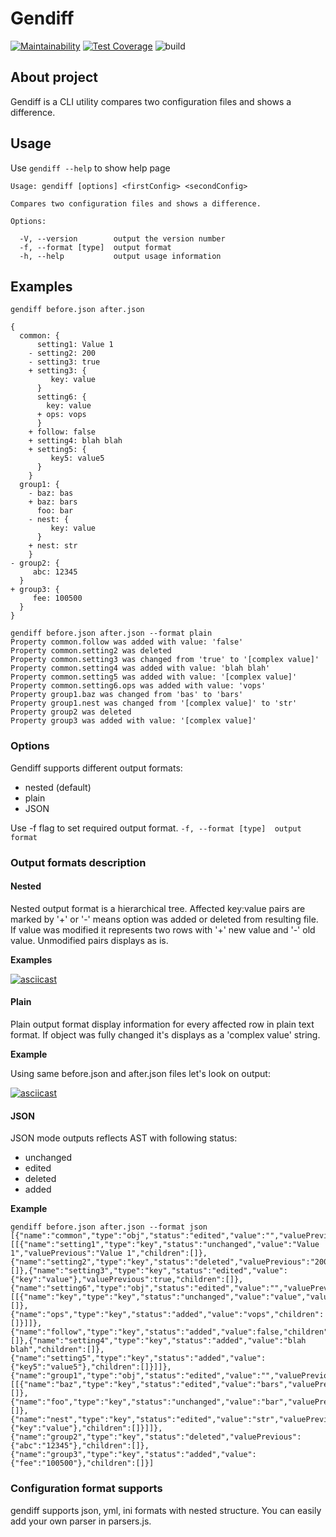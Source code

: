 # Gendiff
[![Maintainability](https://api.codeclimate.com/v1/badges/f8ca90582ad843ef1981/maintainability)](https://codeclimate.com/github/wesydi/frontend-project-lvl2/maintainability)
[![Test Coverage](https://api.codeclimate.com/v1/badges/f8ca90582ad843ef1981/test_coverage)](https://codeclimate.com/github/wesydi/frontend-project-lvl2/test_coverage)
![build](https://github.com/wesydi/frontend-project-lvl2/workflows/build/badge.svg)

## About project
Gendiff is a CLI utility compares two configuration files and shows a difference.

## Usage
Use `gendiff --help` to show help page
```
Usage: gendiff [options] <firstConfig> <secondConfig>

Compares two configuration files and shows a difference.

Options:

  -V, --version        output the version number
  -f, --format [type]  output format
  -h, --help           output usage information
```

## Examples

```
gendiff before.json after.json

{
  common: {
      setting1: Value 1
    - setting2: 200
    - setting3: true
    + setting3: {
         key: value
      }
      setting6: {
        key: value
      + ops: vops
      }
    + follow: false
    + setting4: blah blah
    + setting5: {
         key5: value5
      }
    }
  group1: {
    - baz: bas
    + baz: bars
      foo: bar
    - nest: {
         key: value
      }
    + nest: str
    }
- group2: {
     abc: 12345
  }
+ group3: {
     fee: 100500
  }
}

```

```
gendiff before.json after.json --format plain
Property common.follow was added with value: 'false'                                                                         
Property common.setting2 was deleted
Property common.setting3 was changed from 'true' to '[complex value]'
Property common.setting4 was added with value: 'blah blah'
Property common.setting5 was added with value: '[complex value]'
Property common.setting6.ops was added with value: 'vops'
Property group1.baz was changed from 'bas' to 'bars'
Property group1.nest was changed from '[complex value]' to 'str'
Property group2 was deleted
Property group3 was added with value: '[complex value]'  
```

### Options

Gendiff supports different output formats:
* nested (default)
* plain
* JSON

Use -f flag to set required output format.
`-f, --format [type]  output format`

### Output formats description

#### Nested
Nested output format is a hierarchical tree. Affected key:value pairs are marked by '+' or '-' means option was added or deleted from resulting file. If value was modified it represents two rows with '+' new value and '-' old value. Unmodified pairs displays as is.

**Examples**

[![asciicast](https://asciinema.org/a/ZZXbJOF7yfBSeqEqjwy6Rtwo6.svg)](https://asciinema.org/a/ZZXbJOF7yfBSeqEqjwy6Rtwo6)

#### Plain
Plain output format display information for every affected row in plain text format. If object was fully changed it's displays as a 'complex value' string.

**Example**

Using same before.json and after.json files let's look on output:

[![asciicast](https://asciinema.org/a/bzfNsMi56QeKhq0vZkKZ47KhN.svg)](https://asciinema.org/a/bzfNsMi56QeKhq0vZkKZ47KhN)

#### JSON
JSON mode outputs reflects AST with following status:
* unchanged
* edited
* deleted
* added 

**Example**
```
gendiff before.json after.json --format json
[{"name":"common","type":"obj","status":"edited","value":"","valuePrevious":"","children":[[{"name":"setting1","type":"key","status":"unchanged","value":"Value 1","valuePrevious":"Value 1","children":[]},{"name":"setting2","type":"key","status":"deleted","valuePrevious":"200","children":[]},{"name":"setting3","type":"key","status":"edited","value":{"key":"value"},"valuePrevious":true,"children":[]},{"name":"setting6","type":"obj","status":"edited","value":"","valuePrevious":"","children":[[{"name":"key","type":"key","status":"unchanged","value":"value","valuePrevious":"value","children":[]},{"name":"ops","type":"key","status":"added","value":"vops","children":[]}]]},{"name":"follow","type":"key","status":"added","value":false,"children":[]},{"name":"setting4","type":"key","status":"added","value":"blah blah","children":[]},{"name":"setting5","type":"key","status":"added","value":{"key5":"value5"},"children":[]}]]},{"name":"group1","type":"obj","status":"edited","value":"","valuePrevious":"","children":[[{"name":"baz","type":"key","status":"edited","value":"bars","valuePrevious":"bas","children":[]},{"name":"foo","type":"key","status":"unchanged","value":"bar","valuePrevious":"bar","children":[]},{"name":"nest","type":"key","status":"edited","value":"str","valuePrevious":{"key":"value"},"children":[]}]]},{"name":"group2","type":"key","status":"deleted","valuePrevious":{"abc":"12345"},"children":[]},{"name":"group3","type":"key","status":"added","value":{"fee":"100500"},"children":[]}]

```

### Configuration format supports

gendiff supports json, yml, ini formats with nested structure.
You can easily add your own parser in parsers.js.
